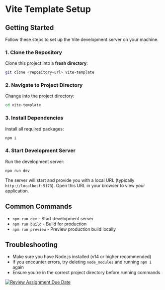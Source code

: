 # Vite Template Setup

## Getting Started

Follow these steps to set up the Vite development server on your machine.

### 1. Clone the Repository

Clone this project into a **fresh directory**:

```bash
git clone <repository-url> vite-template
```

### 2. Navigate to Project Directory

Change into the project directory:

```bash
cd vite-template
```

### 3. Install Dependencies

Install all required packages:

```bash
npm i
```

### 4. Start Development Server

Run the development server:

```bash
npm run dev
```

The server will start and provide you with a local URL (typically `http://localhost:5173`). Open this URL in your browser to view your application.

## Common Commands

- `npm run dev` - Start development server
- `npm run build` - Build for production
- `npm run preview` - Preview production build locally

## Troubleshooting

- Make sure you have Node.js installed (v14 or higher recommended)
- If you encounter errors, try deleting `node_modules` and running `npm i` again
- Ensure you're in the correct project directory before running commands

[![Review Assignment Due Date](https://classroom.github.com/assets/deadline-readme-button-22041afd0340ce965d47ae6ef1cefeee28c7c493a6346c4f15d667ab976d596c.svg)](https://classroom.github.com/a/6prG1XHz)
